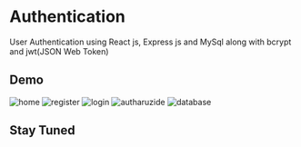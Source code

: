 # Authentication
User Authentication using React js, Express js and MySql 
along with bcrypt and jwt(JSON Web Token)

## Demo

![home](https://github.com/abigitin/Authentication/assets/140634785/12d64af9-3b56-497b-a84d-5f143a2abb60)
![register](https://github.com/abigitin/Authentication/assets/140634785/a8165a75-9b23-431e-a795-6dbff3b82492)
![login](https://github.com/abigitin/Authentication/assets/140634785/7fd76b36-10ef-4ce2-b0d0-8b6210e54dea)
![autharuzide](https://github.com/abigitin/Authentication/assets/140634785/f9590d6b-6b84-49c5-be08-0e746549f606)
![database](https://github.com/abigitin/Authentication/assets/140634785/af497f53-fd23-4974-94ea-d50d23f75dd6)


## Stay Tuned

